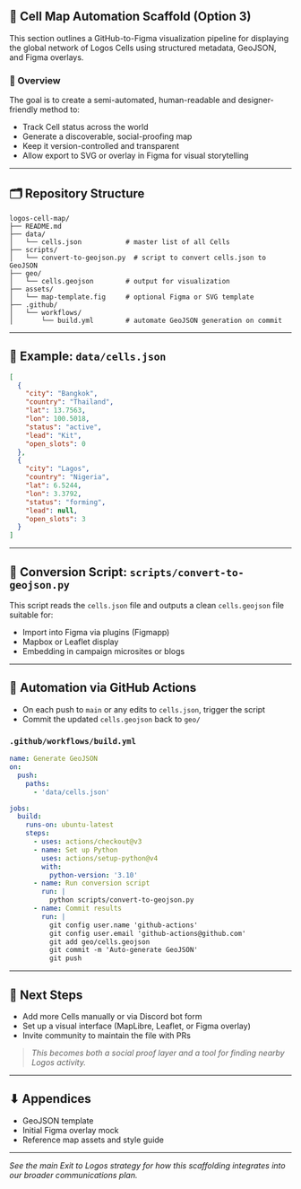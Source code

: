 ## **📂 Cell Map Automation Scaffold (Option 3)**

This section outlines a GitHub-to-Figma visualization pipeline for displaying the global network of Logos Cells using structured metadata, GeoJSON, and Figma overlays.

### 🧭 Overview

The goal is to create a semi-automated, human-readable and designer-friendly method to:

* Track Cell status across the world
* Generate a discoverable, social-proofing map
* Keep it version-controlled and transparent
* Allow export to SVG or overlay in Figma for visual storytelling

---

## 🗂 Repository Structure

```
logos-cell-map/
├── README.md
├── data/
│   └── cells.json           # master list of all Cells
├── scripts/
│   └── convert-to-geojson.py  # script to convert cells.json to GeoJSON
├── geo/
│   └── cells.geojson        # output for visualization
├── assets/
│   └── map-template.fig     # optional Figma or SVG template
├── .github/
│   └── workflows/
│       └── build.yml        # automate GeoJSON generation on commit
```

---

## 📄 Example: `data/cells.json`

```json
[
  {
    "city": "Bangkok",
    "country": "Thailand",
    "lat": 13.7563,
    "lon": 100.5018,
    "status": "active",
    "lead": "Kit",
    "open_slots": 0
  },
  {
    "city": "Lagos",
    "country": "Nigeria",
    "lat": 6.5244,
    "lon": 3.3792,
    "status": "forming",
    "lead": null,
    "open_slots": 3
  }
]
```

---

## 🔁 Conversion Script: `scripts/convert-to-geojson.py`

This script reads the `cells.json` file and outputs a clean `cells.geojson` file suitable for:

* Import into Figma via plugins (Figmapp)
* Mapbox or Leaflet display
* Embedding in campaign microsites or blogs

---

## 🚀 Automation via GitHub Actions

* On each push to `main` or any edits to `cells.json`, trigger the script
* Commit the updated `cells.geojson` back to `geo/`

### `.github/workflows/build.yml`

```yaml
name: Generate GeoJSON
on:
  push:
    paths:
      - 'data/cells.json'

jobs:
  build:
    runs-on: ubuntu-latest
    steps:
      - uses: actions/checkout@v3
      - name: Set up Python
        uses: actions/setup-python@v4
        with:
          python-version: '3.10'
      - name: Run conversion script
        run: |
          python scripts/convert-to-geojson.py
      - name: Commit results
        run: |
          git config user.name 'github-actions'
          git config user.email 'github-actions@github.com'
          git add geo/cells.geojson
          git commit -m 'Auto-generate GeoJSON'
          git push
```

---

## 🧪 Next Steps

* Add more Cells manually or via Discord bot form
* Set up a visual interface (MapLibre, Leaflet, or Figma overlay)
* Invite community to maintain the file with PRs

> *This becomes both a social proof layer and a tool for finding nearby Logos activity.*

---

## ⬇ Appendices

* GeoJSON template
* Initial Figma overlay mock
* Reference map assets and style guide

---

*See the main Exit to Logos strategy for how this scaffolding integrates into our broader communications plan.*
